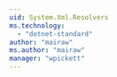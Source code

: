 ```yaml
---
uid: System.Xml.Resolvers
ms.technology: 
  - "dotnet-standard"
author: "mairaw"
ms.author: "mairaw"
manager: "wpickett"
---
```

